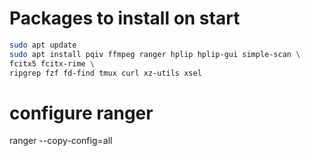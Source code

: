 # Packages to install on start
```sh
sudo apt update
sudo apt install pqiv ffmpeg ranger hplip hplip-gui simple-scan \
fcitx5 fcitx-rime \
ripgrep fzf fd-find tmux curl xz-utils xsel
```
# configure ranger
ranger --copy-config=all

